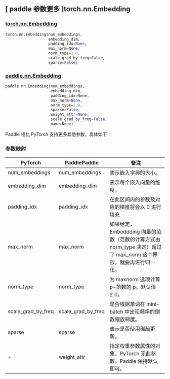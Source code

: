 ## [ paddle 参数更多 ]torch.nn.Embedding
### [torch.nn.Embedding](https://pytorch.org/docs/stable/generated/torch.nn.Embedding.html?highlight=embedding#torch.nn.Embedding)

```python
torch.nn.Embedding(num_embeddings,
                   embedding_dim,
                   padding_idx=None,
                   max_norm=None,
                   norm_type=2.0,
                   scale_grad_by_freq=False,
                   sparse=False)
```
### [paddle.nn.Embedding](https://www.paddlepaddle.org.cn/documentation/docs/zh/develop/api/paddle/nn/Embedding_cn.html#embedding)

```python
paddle.nn.Embedding(num_embeddings,
                    embedding_dim,
                    padding_idx=None,
                    max_norm=None,
                    norm_type=2.0,
                    sparse=False,
                    weight_attr=None,
                    scale_grad_by_freq=False,
                    name=None)
```

Paddle 相比 PyTorch 支持更多其他参数，具体如下：
### 参数映射

| PyTorch       | PaddlePaddle | 备注                                                   |
| ------------- | ------------ | ------------------------------------------------------ |
| num_embeddings     | num_embeddings            | 表示嵌入字典的大小。  |
| embedding_dim     | embedding_dim            | 表示每个嵌入向量的维度。  |
| padding_idx     | padding_idx            | 在此区间内的参数及对应的梯度将会以 0 进行填充  |
| max_norm      | max_norm        | 如果给定，Embeddding 向量的范数（范数的计算方式由 norm_type 决定）超过了 max_norm 这个界限，就要再进行归一化。  |
| norm_type     | norm_type    | 为 maxnorm 选项计算 p-范数的 p。默认值 2.0。  |
| scale_grad_by_freq | scale_grad_by_freq  | 是否根据单词在 mini-batch 中出现频率的倒数缩放梯度。  |
| sparse     | sparse            | 表示是否使用稀疏更新。  |
| -             | weight_attr  | 指定权重参数属性的对象，PyTorch 无此参数，Paddle 保持默认即可。  |
